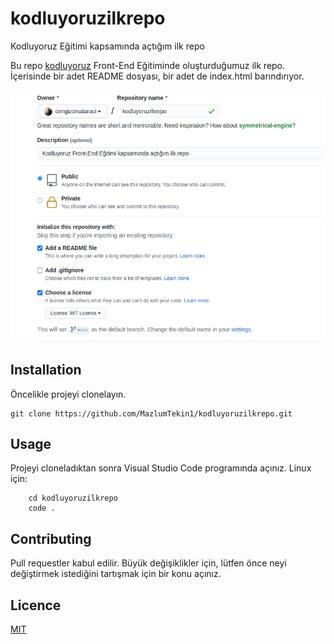 # kodluyoruzilkrepo
 Kodluyoruz Eğitimi kapsamında açtığım ilk repo

Bu repo [kodluyoruz](https://www.kodluyoruz.org/) Front-End Eğitiminde oluşturduğumuz ilk repo. İçerisinde bir adet README dosyası, bir adet de index.html barındırıyor.

![](https://github.com/Kodluyoruz/taskforce/raw/main/git/odev1/figures/github.png)

## Installation
Öncelikle projeyi clonelayın.
```
git clone https://github.com/MazlumTekin1/kodluyoruzilkrepo.git
```

## Usage
Projeyi cloneladıktan sonra Visual Studio Code programında açınız.
Linux için:

```
    cd kodluyoruzilkrepo
    code .
```

## Contributing
Pull requestler kabul edilir. Büyük değişiklikler için, lütfen önce neyi değiştirmek istediğini tartışmak için bir konu açınız.

## Licence
[MIT](https://choosealicense.com/licenses/mit/)

